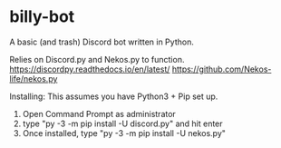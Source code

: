 # billy-bot
A basic (and trash) Discord bot written in Python.

Relies on Discord.py and Nekos.py to function. 
https://discordpy.readthedocs.io/en/latest/
https://github.com/Nekos-life/nekos.py

Installing:
This assumes you have Python3 + Pip set up.
1) Open Command Prompt as administrator
2) type "py -3 -m pip install -U discord.py" and hit enter
3) Once installed, type "py -3 -m pip install -U nekos.py"
